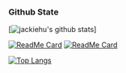 ### Github State
[![jackiehu's github stats](https://github-readme-stats.vercel.app/api?username=jackiehu&show_icons=true&theme=radical&locale=cn&layout=compact)]

[![ReadMe Card](https://github-readme-stats.vercel.app/api/pin/?username=jackiehu&repo=SwiftBrick&theme=radical&locale=cn&layout=compact)](https://github.com/jackiehu/SwiftBrick)
[![ReadMe Card](https://github-readme-stats.vercel.app/api/pin/?username=jackiehu&repo=SwiftMediator&theme=radical&locale=cn&layout=compact)](https://github.com/jackiehu/SwiftMediator)

[![Top Langs](https://github-readme-stats.vercel.app/api/top-langs/?username=jackiehu&layout=compact&show_icons=true&theme=radical&locale=cn&layout=compact)](https://github.com/jackiehu)

